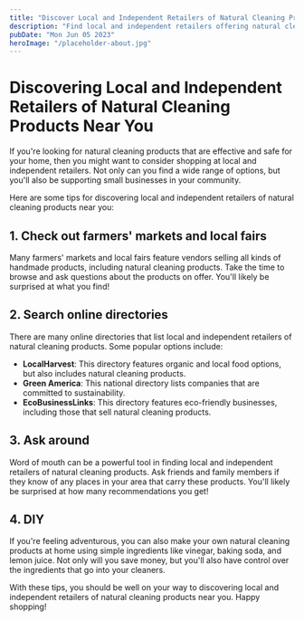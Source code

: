 ```yaml
---
title: "Discover Local and Independent Retailers of Natural Cleaning Products Near You"
description: "Find local and independent retailers offering natural cleaning products that are safe and effective for your home. Discover a wide range of products for all your cleaning needs."
pubDate: "Mon Jun 05 2023"
heroImage: "/placeholder-about.jpg"
---
```


# Discovering Local and Independent Retailers of Natural Cleaning Products Near You

If you&#39;re looking for natural cleaning products that are effective and safe for your home, then you might want to consider shopping at local and independent retailers. Not only can you find a wide range of options, but you&#39;ll also be supporting small businesses in your community.

Here are some tips for discovering local and independent retailers of natural cleaning products near you:

## 1. Check out farmers&#39; markets and local fairs

Many farmers&#39; markets and local fairs feature vendors selling all kinds of handmade products, including natural cleaning products. Take the time to browse and ask questions about the products on offer. You&#39;ll likely be surprised at what you find!

## 2. Search online directories

There are many online directories that list local and independent retailers of natural cleaning products. Some popular options include:

* **LocalHarvest**: This directory features organic and local food options, but also includes natural cleaning products.
* **Green America**: This national directory lists companies that are committed to sustainability.
* **EcoBusinessLinks**: This directory features eco-friendly businesses, including those that sell natural cleaning products.

## 3. Ask around

Word of mouth can be a powerful tool in finding local and independent retailers of natural cleaning products. Ask friends and family members if they know of any places in your area that carry these products. You&#39;ll likely be surprised at how many recommendations you get!

## 4. DIY

If you&#39;re feeling adventurous, you can also make your own natural cleaning products at home using simple ingredients like vinegar, baking soda, and lemon juice. Not only will you save money, but you&#39;ll also have control over the ingredients that go into your cleaners.

With these tips, you should be well on your way to discovering local and independent retailers of natural cleaning products near you. Happy shopping!